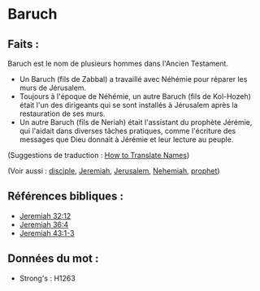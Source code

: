 # Baruch

## Faits :

Baruch est le nom de plusieurs hommes dans l'Ancien Testament.

* Un Baruch (fils de Zabbal) a travaillé avec Néhémie pour réparer les murs de Jérusalem.
* Toujours à l'époque de Néhémie, un autre Baruch (fils de Kol-Hozeh) était l'un des dirigeants qui se sont installés à Jérusalem après la restauration de ses murs.
* Un autre Baruch (fils de Neriah) était l'assistant du prophète Jérémie, qui l'aidait dans diverses tâches pratiques, comme l'écriture des messages que Dieu donnait à Jérémie et leur lecture au peuple.

(Suggestions de traduction : [How to Translate Names](rc://en/ta/man/translate/translate-names))

(Voir aussi : [disciple](../kt/disciple.md), [Jeremiah](../names/jeremiah.md), [Jerusalem](../names/jerusalem.md), [Nehemiah](../names/nehemiah.md), [prophet](../kt/prophet.md))

## Références bibliques :

* [Jeremiah 32:12](rc://en/tn/help/jer/32/12)
* [Jeremiah 36:4](rc://en/tn/help/jer/36/04)
* [Jeremiah 43:1-3](rc://en/tn/help/jer/43/01)

## Données du mot :

* Strong's : H1263
